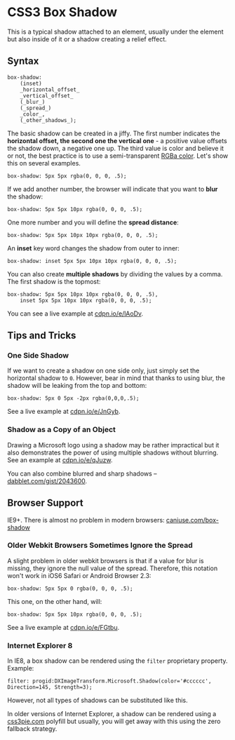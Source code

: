 CSS3 Box Shadow
===============

This is a typical shadow attached to an element, usually under the element but
also inside of it or a shadow creating a relief effect.

Syntax
------

~~~~~~~~~~~~~~~~~~~~~~~~~~~~~~~~~~~~~~~~~~~~~~~~~~~~~~~~~~~~~~~~~~~~~~~~~~~~~~~~
box-shadow:
    (inset)
    _horizontal_offset_
    _vertical_offset_
    (_blur_)
    (_spread_)
    _color_,
    (_other_shadows_);
~~~~~~~~~~~~~~~~~~~~~~~~~~~~~~~~~~~~~~~~~~~~~~~~~~~~~~~~~~~~~~~~~~~~~~~~~~~~~~~~

The basic shadow can be created in a jiffy. The first number indicates the
**horizontal offset, the second one the vertical one** - a positive value
offsets the shadow down, a negative one up. The third value is color and believe
it or not, the best practice is to use a semi-transparent [RGBa
color](<css3-rgba.md>). Let's show this on several examples.

~~~~~~~~~~~~~~~~~~~~~~~~~~~~~~~~~~~~~~~~~~~~~~~~~~~~~~~~~~~~~~~~~~~~~~~~~~~~~~~~
box-shadow: 5px 5px rgba(0, 0, 0, .5);
~~~~~~~~~~~~~~~~~~~~~~~~~~~~~~~~~~~~~~~~~~~~~~~~~~~~~~~~~~~~~~~~~~~~~~~~~~~~~~~~

If we add another number, the browser will indicate that you want to **blur**
the shadow:

~~~~~~~~~~~~~~~~~~~~~~~~~~~~~~~~~~~~~~~~~~~~~~~~~~~~~~~~~~~~~~~~~~~~~~~~~~~~~~~~
box-shadow: 5px 5px 10px rgba(0, 0, 0, .5);
~~~~~~~~~~~~~~~~~~~~~~~~~~~~~~~~~~~~~~~~~~~~~~~~~~~~~~~~~~~~~~~~~~~~~~~~~~~~~~~~

One more number and you will define the **spread distance**:

~~~~~~~~~~~~~~~~~~~~~~~~~~~~~~~~~~~~~~~~~~~~~~~~~~~~~~~~~~~~~~~~~~~~~~~~~~~~~~~~
box-shadow: 5px 5px 10px 10px rgba(0, 0, 0, .5);
~~~~~~~~~~~~~~~~~~~~~~~~~~~~~~~~~~~~~~~~~~~~~~~~~~~~~~~~~~~~~~~~~~~~~~~~~~~~~~~~

An **inset** key word changes the shadow from outer to inner:

~~~~~~~~~~~~~~~~~~~~~~~~~~~~~~~~~~~~~~~~~~~~~~~~~~~~~~~~~~~~~~~~~~~~~~~~~~~~~~~~
box-shadow: inset 5px 5px 10px 10px rgba(0, 0, 0, .5);
~~~~~~~~~~~~~~~~~~~~~~~~~~~~~~~~~~~~~~~~~~~~~~~~~~~~~~~~~~~~~~~~~~~~~~~~~~~~~~~~

You can also create **multiple shadows** by dividing the values by a comma. The
first shadow is the topmost:

~~~~~~~~~~~~~~~~~~~~~~~~~~~~~~~~~~~~~~~~~~~~~~~~~~~~~~~~~~~~~~~~~~~~~~~~~~~~~~~~
box-shadow: 5px 5px 10px 10px rgba(0, 0, 0, .5),
    inset 5px 5px 10px 10px rgba(0, 0, 0, .5);
~~~~~~~~~~~~~~~~~~~~~~~~~~~~~~~~~~~~~~~~~~~~~~~~~~~~~~~~~~~~~~~~~~~~~~~~~~~~~~~~

You can see a live example at [cdpn.io/e/lAoDv](<http://cdpn.io/e/lAoDv>).

Tips and Tricks
---------------

### One Side Shadow

If we want to create a shadow on one side only, just simply set the horizontal
shadow to `0`. However, bear in mind that thanks to using blur, the shadow will
be leaking from the top and bottom:

~~~~~~~~~~~~~~~~~~~~~~~~~~~~~~~~~~~~~~~~~~~~~~~~~~~~~~~~~~~~~~~~~~~~~~~~~~~~~~~~
box-shadow: 5px 0 5px -2px rgba(0,0,0,.5);
~~~~~~~~~~~~~~~~~~~~~~~~~~~~~~~~~~~~~~~~~~~~~~~~~~~~~~~~~~~~~~~~~~~~~~~~~~~~~~~~

See a live example at [cdpn.io/e/JnGyb](<http://cdpn.io/e/JnGyb>).

### Shadow as a Copy of an Object

Drawing a Microsoft logo using a shadow may be rather impractical but it also
demonstrates the power of using multiple shadows without blurring. See an
example at [cdpn.io/e/qJuzw](<http://cdpn.io/e/qJuzw>).

You can also combine blurred and sharp shadows –
[dabblet.com/gist/2043600](<http://dabblet.com/gist/2043600>).

Browser Support
---------------

IE9+. There is almost no problem in modern browsers:
[caniuse.com/box-shadow](<http://caniuse.com/box-shadow>)

### Older Webkit Browsers Sometimes Ignore the Spread

A slight problem in older webkit browsers is that if a value for blur is
missing, they ignore the null value of the spread. Therefore, this notation
won't work in iOS6 Safari or Android Browser 2.3:

~~~~~~~~~~~~~~~~~~~~~~~~~~~~~~~~~~~~~~~~~~~~~~~~~~~~~~~~~~~~~~~~~~~~~~~~~~~~~~~~
box-shadow: 5px 5px 0 rgba(0, 0, 0, .5);
~~~~~~~~~~~~~~~~~~~~~~~~~~~~~~~~~~~~~~~~~~~~~~~~~~~~~~~~~~~~~~~~~~~~~~~~~~~~~~~~

This one, on the other hand, will:

~~~~~~~~~~~~~~~~~~~~~~~~~~~~~~~~~~~~~~~~~~~~~~~~~~~~~~~~~~~~~~~~~~~~~~~~~~~~~~~~
box-shadow: 5px 5px 10px rgba(0, 0, 0, .5);
~~~~~~~~~~~~~~~~~~~~~~~~~~~~~~~~~~~~~~~~~~~~~~~~~~~~~~~~~~~~~~~~~~~~~~~~~~~~~~~~

See a live example at [cdpn.io/e/FGtbu](<http://cdpn.io/e/FGtbu>).

### Internet Explorer 8

In IE8, a box shadow can be rendered using the `filter` proprietary property.
Example:

~~~~~~~~~~~~~~~~~~~~~~~~~~~~~~~~~~~~~~~~~~~~~~~~~~~~~~~~~~~~~~~~~~~~~~~~~~~~~~~~
filter: progid:DXImageTransform.Microsoft.Shadow(color='#cccccc', Direction=145, Strength=3);
~~~~~~~~~~~~~~~~~~~~~~~~~~~~~~~~~~~~~~~~~~~~~~~~~~~~~~~~~~~~~~~~~~~~~~~~~~~~~~~~

However, not all types of shadows can be substituted like this.

In older versions of Internet Explorer, a shadow can be rendered using a
[css3pie.com](<http://css3pie.com/>) polyfill but usually, you will get away
with this using the zero fallback strategy.
